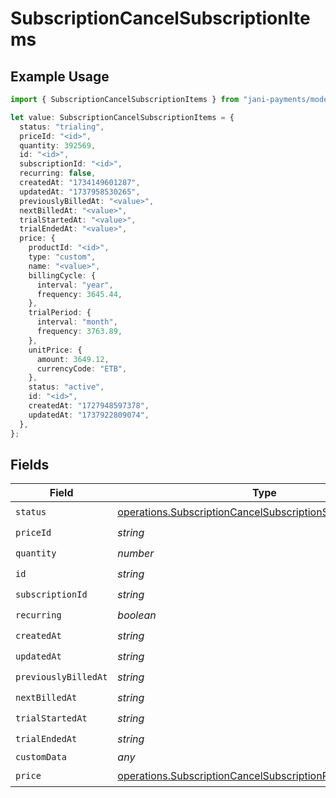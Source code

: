 # SubscriptionCancelSubscriptionItems

## Example Usage

```typescript
import { SubscriptionCancelSubscriptionItems } from "jani-payments/models/operations";

let value: SubscriptionCancelSubscriptionItems = {
  status: "trialing",
  priceId: "<id>",
  quantity: 392569,
  id: "<id>",
  subscriptionId: "<id>",
  recurring: false,
  createdAt: "1734149601287",
  updatedAt: "1737958530265",
  previouslyBilledAt: "<value>",
  nextBilledAt: "<value>",
  trialStartedAt: "<value>",
  trialEndedAt: "<value>",
  price: {
    productId: "<id>",
    type: "custom",
    name: "<value>",
    billingCycle: {
      interval: "year",
      frequency: 3645.44,
    },
    trialPeriod: {
      interval: "month",
      frequency: 3763.89,
    },
    unitPrice: {
      amount: 3649.12,
      currencyCode: "ETB",
    },
    status: "active",
    id: "<id>",
    createdAt: "1727948597378",
    updatedAt: "1737922809074",
  },
};
```

## Fields

| Field                                                                                                                                      | Type                                                                                                                                       | Required                                                                                                                                   | Description                                                                                                                                |
| ------------------------------------------------------------------------------------------------------------------------------------------ | ------------------------------------------------------------------------------------------------------------------------------------------ | ------------------------------------------------------------------------------------------------------------------------------------------ | ------------------------------------------------------------------------------------------------------------------------------------------ |
| `status`                                                                                                                                   | [operations.SubscriptionCancelSubscriptionSubscriptionStatus](../../models/operations/subscriptioncancelsubscriptionsubscriptionstatus.md) | :heavy_check_mark:                                                                                                                         | N/A                                                                                                                                        |
| `priceId`                                                                                                                                  | *string*                                                                                                                                   | :heavy_check_mark:                                                                                                                         | N/A                                                                                                                                        |
| `quantity`                                                                                                                                 | *number*                                                                                                                                   | :heavy_check_mark:                                                                                                                         | N/A                                                                                                                                        |
| `id`                                                                                                                                       | *string*                                                                                                                                   | :heavy_check_mark:                                                                                                                         | N/A                                                                                                                                        |
| `subscriptionId`                                                                                                                           | *string*                                                                                                                                   | :heavy_check_mark:                                                                                                                         | N/A                                                                                                                                        |
| `recurring`                                                                                                                                | *boolean*                                                                                                                                  | :heavy_check_mark:                                                                                                                         | N/A                                                                                                                                        |
| `createdAt`                                                                                                                                | *string*                                                                                                                                   | :heavy_check_mark:                                                                                                                         | N/A                                                                                                                                        |
| `updatedAt`                                                                                                                                | *string*                                                                                                                                   | :heavy_check_mark:                                                                                                                         | N/A                                                                                                                                        |
| `previouslyBilledAt`                                                                                                                       | *string*                                                                                                                                   | :heavy_check_mark:                                                                                                                         | N/A                                                                                                                                        |
| `nextBilledAt`                                                                                                                             | *string*                                                                                                                                   | :heavy_check_mark:                                                                                                                         | N/A                                                                                                                                        |
| `trialStartedAt`                                                                                                                           | *string*                                                                                                                                   | :heavy_check_mark:                                                                                                                         | N/A                                                                                                                                        |
| `trialEndedAt`                                                                                                                             | *string*                                                                                                                                   | :heavy_check_mark:                                                                                                                         | N/A                                                                                                                                        |
| `customData`                                                                                                                               | *any*                                                                                                                                      | :heavy_minus_sign:                                                                                                                         | N/A                                                                                                                                        |
| `price`                                                                                                                                    | [operations.SubscriptionCancelSubscriptionPrice](../../models/operations/subscriptioncancelsubscriptionprice.md)                           | :heavy_check_mark:                                                                                                                         | N/A                                                                                                                                        |